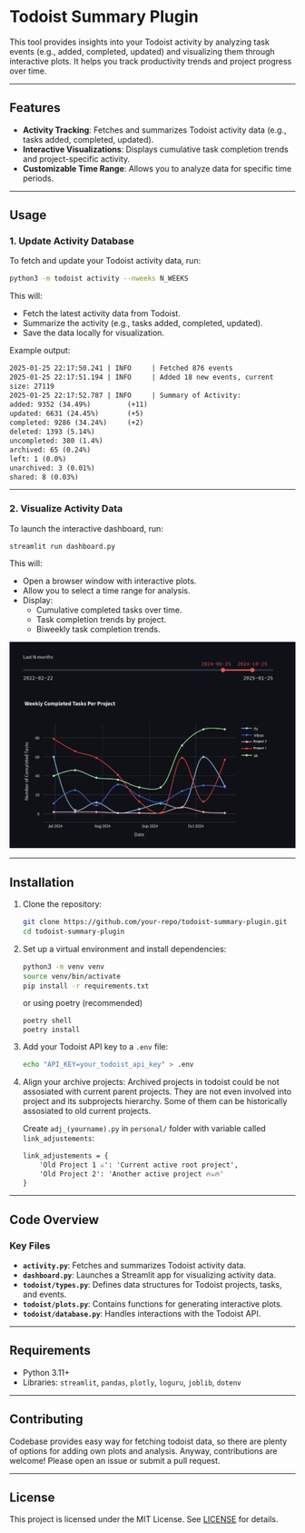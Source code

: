 # Todoist Summary Plugin

This tool provides insights into your Todoist activity by analyzing task events (e.g., added, completed, updated) and visualizing them through interactive plots. It helps you track productivity trends and project progress over time.

---

## Features
- **Activity Tracking**: Fetches and summarizes Todoist activity data (e.g., tasks added, completed, updated).
- **Interactive Visualizations**: Displays cumulative task completion trends and project-specific activity.
- **Customizable Time Range**: Allows you to analyze data for specific time periods.

---

## Usage

### 1. Update Activity Database
To fetch and update your Todoist activity data, run:
```bash
python3 -m todoist activity --nweeks N_WEEKS
```

This will:
- Fetch the latest activity data from Todoist.
- Summarize the activity (e.g., tasks added, completed, updated).
- Save the data locally for visualization.

Example output:
```
2025-01-25 22:17:50.241 | INFO     | Fetched 876 events
2025-01-25 22:17:51.194 | INFO     | Added 18 new events, current size: 27119
2025-01-25 22:17:52.787 | INFO     | Summary of Activity:
added: 9352 (34.49%)         (+11)
updated: 6631 (24.45%)       (+5)
completed: 9286 (34.24%)     (+2)
deleted: 1393 (5.14%)
uncompleted: 380 (1.4%)
archived: 65 (0.24%)
left: 1 (0.0%)
unarchived: 3 (0.01%)
shared: 8 (0.03%)
```

---

### 2. Visualize Activity Data
To launch the interactive dashboard, run:
```bash
streamlit run dashboard.py
```

This will:
- Open a browser window with interactive plots.
- Allow you to select a time range for analysis.
- Display:
  - Cumulative completed tasks over time.
  - Task completion trends by project.
  - Biweekly task completion trends.

![demo](img/demo.png)

---


## Installation

1. Clone the repository:
   ```bash
   git clone https://github.com/your-repo/todoist-summary-plugin.git
   cd todoist-summary-plugin
   ```

2. Set up a virtual environment and install dependencies:
   ```bash
   python3 -m venv venv
   source venv/bin/activate
   pip install -r requirements.txt
   ```
   or using poetry (recommended)

   ```
   poetry shell
   poetry install
   ```


3. Add your Todoist API key to a `.env` file:
   ```bash
   echo "API_KEY=your_todoist_api_key" > .env
   ```

4. Align your archive projects:
    Archived projects in todoist could be not assosiated with current parent projects. They are not even involved into project and its subprojects hierarchy. Some of them can be historically assosiated to old current projects.

    Create `adj_(yourname).py` in `personal/` folder with variable called `link_adjustements`:

    ```
    link_adjustements = {
        'Old Project 1 ⚔️': 'Current active root project',
        'Old Project 2': 'Another active project 🔥⚔️🔥'
    }
    ```

---


## Code Overview

### Key Files
- **`activity.py`**: Fetches and summarizes Todoist activity data.
- **`dashboard.py`**: Launches a Streamlit app for visualizing activity data.
- **`todoist/types.py`**: Defines data structures for Todoist projects, tasks, and events.
- **`todoist/plots.py`**: Contains functions for generating interactive plots.
- **`todoist/database.py`**: Handles interactions with the Todoist API.

---

## Requirements
- Python 3.11+
- Libraries: `streamlit`, `pandas`, `plotly`, `loguru`, `joblib`, `dotenv`

---

## Contributing
Codebase provides easy way for fetching todoist data, so there are plenty of options for adding own plots and analysis. Anyway, contributions are welcome! Please open an issue or submit a pull request.

---

## License
This project is licensed under the MIT License. See [LICENSE](LICENSE) for details.
